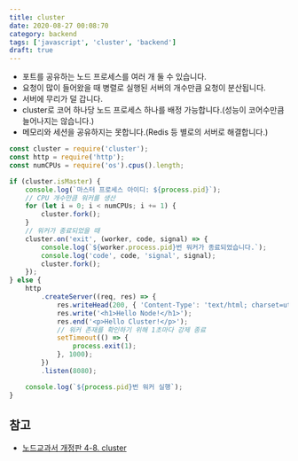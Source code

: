 ```yaml
---
title: cluster
date: 2020-08-27 00:08:70
category: backend
tags: ['javascript', 'cluster', 'backend']
draft: true
---
```


- 포트를 공유하는 노드 프로세스를 여러 개 둘 수 있습니다.
- 요청이 많이 들어왔을 때 병렬로 실행된 서버의 개수만큼 요청이 분산됩니다.
- 서버에 무리가 덜 갑니다.
- cluster로 코어 하나당 노드 프로세스 하나를 배정 가능합니다.(성능이 코어수만큼 늘어나지는 않습니다.)
- 메모리와 세션을 공유하지는 못합니다.(Redis 등 별로의 서버로 해결합니다.)

```javascript
const cluster = require('cluster');
const http = require('http');
const numCPUs = require('os').cpus().length;

if (cluster.isMaster) {
	console.log(`마스터 프로세스 아이디: ${process.pid}`);
	// CPU 개수만큼 워커를 생산
	for (let i = 0; i < numCPUs; i += 1) {
		cluster.fork();
	}
	// 워커가 종료되었을 때
	cluster.on('exit', (worker, code, signal) => {
		console.log(`${worker.process.pid}번 워커가 종료되었습니다.`);
		console.log('code', code, 'signal', signal);
		cluster.fork();
	});
} else {
	http
		.createServer((req, res) => {
			res.writeHead(200, { 'Content-Type': 'text/html; charset=utf-8' });
			res.write('<h1>Hello Node!</h1>');
			res.end('<p>Hello Cluster!</p>');
			// 워커 존재를 확인하기 위해 1초마다 강제 종료
			setTimeout(() => {
				process.exit(1);
			}, 1000);
		})
		.listen(8080);

	console.log(`${process.pid}번 워커 실행`);
}
```

## 참고

- [노드교과서 개정판 4-8. cluster](https://www.youtube.com/watch?v=oYBCs9YS5g0)
